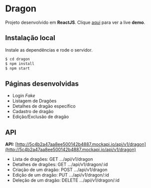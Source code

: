 # Dragon

Projeto desenvolvido em **ReactJS**.  Clique  [aqui](www.google.com)  para ver a live **demo**.


## Instalação local

Instale as dependências e rode o servidor.
```sh
$ cd dragon
$ npm install 
$ npm start
```

## Páginas desenvolvidas
 

 -  Login *Fake*
 - Listagem de Dragões
 - Detalhes de dragão específico
 - Cadastro de dragão
 - Edição/Exclusão de dragão
 

## API
**API:** [http://5c4b2a47aa8ee500142b4887.mockapi.io/api/v1/dragon](http://5c4b2a47aa8ee500142b4887.mockapi.io/api/v1/dragon)

-   Lista de dragões: GET .../api/v1/dragon
-   Detalhes de dragões: GET .../api/v1/dragon/:id
-   Criação de um dragão: POST .../api/v1/dragon
-   Edição de um dragão: PUT .../api/v1/dragon/:id
-   Deleção de um dragão: DELETE .../api/v1/dragon/:id
